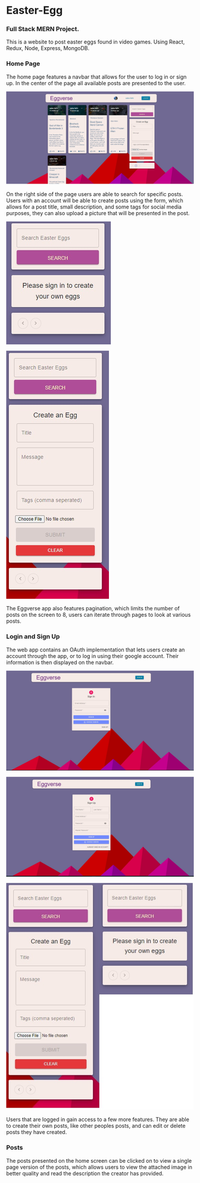 # Easter-Egg
### Full Stack MERN Project.

This is a website to post easter eggs found in video games. Using React, Redux, Node, Express, MongoDB.


### Home Page

The home page features a navbar that allows for the user to log in or sign up. In the center of the page all available posts are presented to the user.

![home](./images/homePage.jpg)

On the right side of the page users are able to search for specific posts. Users with an account will be able to create posts using the form, which allows for a post title, small description, and some tags for social media purposes, they can also upload a picture that will be presented in the post.

![notLog](./images/nonLoggedInForm.jpg)

![log](./images/loggedInForm.jpg)

The Eggverse app also features pagination, which limits the number of posts on the screen to 8, users can iterate through pages to look at various posts.


### Login and Sign Up

The web app contains an OAuth implementation that lets users create an account through the app, or to log in using their google account. Their information is then displayed on the navbar.

![login](./images/signInPage.jpg)

![login](./images/signUpPage.jpg)

![login](./images/forms.jpg)


Users that are logged in gain access to a few more features. They are able to create their own posts, like other peoples posts, and can edit or delete posts they have created.

### Posts

The posts presented on the home screen can be clicked on to view a single page version of the posts, which allows users to view the attached image in better quality and read the description the creator has provided.
